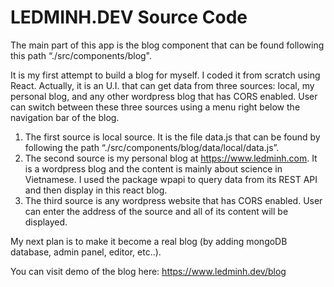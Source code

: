 # LEDMINH.DEV Source Code

The main part of this app is the blog component that can be found following this path “./src/components/blog".

It is my first attempt to build a blog for myself. I coded it from scratch using React. Actually, it is an U.I. that can get data from three sources: local, my personal blog, and any other wordpress blog that has CORS enabled. User can switch between these three sources using a menu right below the navigation bar of the blog.
1. The first source is local source. It is the file data.js that can be found by following the path “./src/components/blog/data/local/data.js”.
2. The second source is my personal blog at https://www.ledminh.com. It is a wordpress blog and the content is mainly about science in Vietnamese. I used the package wpapi to query data from its REST API and then display in this react blog.
3. The third source is any wordpress website that has CORS enabled. User can enter the address of the source and all of its content will be displayed.

My next plan is to make it become a real blog (by adding mongoDB database, admin panel, editor, etc..).

You can visit demo of the blog here: https://www.ledminh.dev/blog
